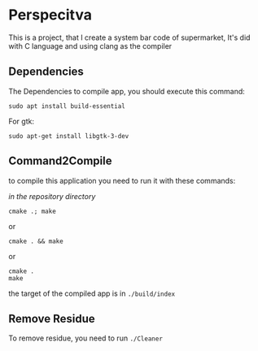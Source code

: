 # Perspecitva

This is a project, that I create a system bar code of supermarket, It's did with C language and using clang as the compiler

## Dependencies

The Dependencies to compile app, you should execute this command:
```
sudo apt install build-essential
```

For gtk:

```
sudo apt-get install libgtk-3-dev
```

## Command2Compile

to compile this application you need to run it with these commands:


*in the repository directory*

```
cmake .; make
```
or
```
cmake . && make
```
or
```
cmake .
make
```

the target of the compiled app is in `./build/index`

## Remove Residue

To remove residue, you need to run `./Cleaner`

